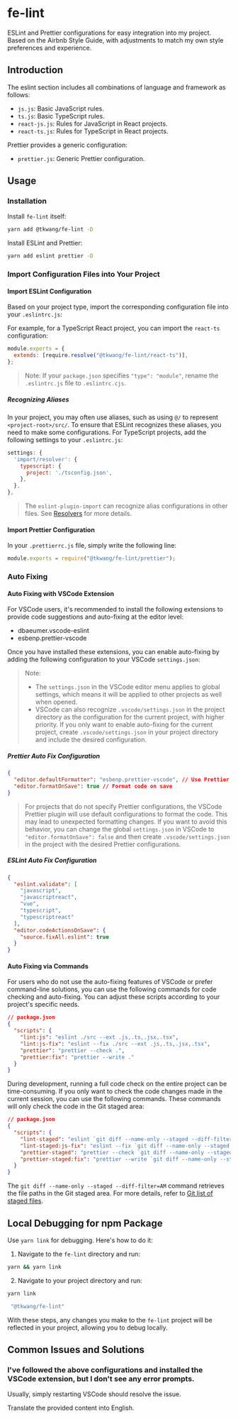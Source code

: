 # fe-lint

ESLint and Prettier configurations for easy integration into my project.
Based on the Airbnb Style Guide, with adjustments to match my own style preferences and experience.

## Introduction

The eslint section includes all combinations of language and framework as follows:

- `js.js`: Basic JavaScript rules.
- `ts.js`: Basic TypeScript rules.
- `react-js.js`: Rules for JavaScript in React projects.
- `react-ts.js`: Rules for TypeScript in React projects.

Prettier provides a generic configuration:

- `prettier.js`: Generic Prettier configuration.

## Usage

### Installation

Install `fe-lint` itself:

```bash
yarn add @tkwang/fe-lint -D
```

Install ESLint and Prettier:

```bash
yarn add eslint prettier -D
```

### Import Configuration Files into Your Project

#### Import ESLint Configuration

Based on your project type, import the corresponding configuration file into your `.eslintrc.js`:

For example, for a TypeScript React project, you can import the `react-ts` configuration:

```js
module.exports = {
  extends: [require.resolve("@tkwang/fe-lint/react-ts")],
};
```

> Note: If your `package.json` specifies `"type": "module"`, rename the `.eslintrc.js` file to `.eslintrc.cjs`.

##### Recognizing Aliases

In your project, you may often use aliases, such as using `@/` to represent `<project-root>/src/`. To ensure that ESLint recognizes these aliases, you need to make some configurations. For TypeScript projects, add the following settings to your `.eslintrc.js`:

```js
settings: {
  'import/resolver': {
    typescript: {
      project: './tsconfig.json',
    },
  },
},
```

> The `eslint-plugin-import` can recognize alias configurations in other files. See [Resolvers](https://github.com/benmosher/eslint-plugin-import/wiki/Resolvers) for more details.

#### Import Prettier Configuration

In your `.prettierrc.js` file, simply write the following line:

```js
module.exports = require("@tkwang/fe-lint/prettier");
```

### Auto Fixing

#### Auto Fixing with VSCode Extension

For VSCode users, it's recommended to install the following extensions to provide code suggestions and auto-fixing at the editor level:

- dbaeumer.vscode-eslint
- esbenp.prettier-vscode

Once you have installed these extensions, you can enable auto-fixing by adding the following configuration to your VSCode `settings.json`:

> Note:
>
> - The `settings.json` in the VSCode editor menu applies to global settings, which means it will be applied to other projects as well when opened.
> - VSCode can also recognize `.vscode/settings.json` in the project directory as the configuration for the current project, with higher priority. If you only want to enable auto-fixing for the current project, create `.vscode/settings.json` in your project directory and include the desired configuration.

##### Prettier Auto Fix Configuration

```json
{
  "editor.defaultFormatter": "esbenp.prettier-vscode", // Use Prettier as the default code formatter
  "editor.formatOnSave": true // Format code on save
}
```

> For projects that do not specify Prettier configurations, the VSCode Prettier plugin will use default configurations to format the code. This may lead to unexpected formatting changes. If you want to avoid this behavior, you can change the global `settings.json` in VSCode to `"editor.formatOnSave": false` and then create `.vscode/settings.json` in the project with the desired Prettier configurations.

##### ESLint Auto Fix Configuration

```json
{
  "eslint.validate": [
    "javascript",
    "javascriptreact",
    "vue",
    "typescript",
    "typescriptreact"
  ],
  "editor.codeActionsOnSave": {
    "source.fixAll.eslint": true
  }
}
```

#### Auto Fixing via Commands

For users who do not use the auto-fixing features of VSCode or prefer command-line solutions, you can use the following commands for code checking and auto-fixing. You can adjust these scripts according to your project's specific needs.

```json
// package.json
{
  "scripts": {
    "lint:js": "eslint ./src --ext .js,.ts,.jsx,.tsx",
    "lint:js-fix": "eslint --fix ./src --ext .js,.ts,.jsx,.tsx",
    "prettier": "prettier --check .",
    "prettier:fix": "prettier --write ."
  }
}
```

During development, running a full code check on the entire project can be time-consuming. If you only want to check the code changes made in the current session, you can use the following commands. These commands will only check the code in the Git staged area:

```json
// package.json
{
  "scripts": {
    "lint-staged": "eslint `git diff --name-only --staged --diff-filter=AM`",
    "lint-staged:js-fix": "eslint --fix `git diff --name-only --staged --diff-filter=AM`",
    "prettier-staged": "prettier --check `git diff --name-only --staged --diff-filter=AM`",
    "prettier-staged:fix": "prettier --write `git diff --name-only --staged --diff-filter=AM`"
  }
}
```

The `git diff --name-only --staged --diff-filter=AM` command retrieves the file paths in the Git staged area. For more details, refer to [Git list of staged files](https://stackoverflow.com/a/33610683/19547174).

## Local Debugging for npm Package

Use `yarn link` for debugging. Here's how to do it:

1. Navigate to the `fe-lint` directory and run:

```bash
yarn && yarn link
```

2. Navigate to your project directory and run:

```bash
yarn link

 "@tkwang/fe-lint"
```

With these steps, any changes you make to the `fe-lint` project will be reflected in your project, allowing you to debug locally.

## Common Issues and Solutions

### I've followed the above configurations and installed the VSCode extension, but I don't see any error prompts.

Usually, simply restarting VSCode should resolve the issue.

Translate the provided content into English.
